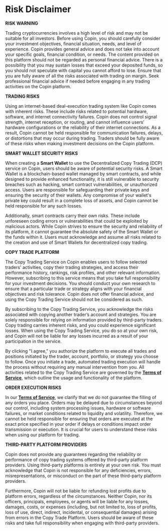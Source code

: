 # Risk Disclaimer

**RISK WARNING**

Trading cryptocurrencies involves a high level of risk and may not be suitable for all investors. Before using Copin, you should carefully consider your investment objectives, financial situation, needs, and level of experience. Copin provides general advice and does not take into account your specific goals, financial condition, or needs. The content provided on this platform should not be regarded as personal financial advice. There is a possibility that you may sustain losses that exceed your deposited funds, so you should not speculate with capital you cannot afford to lose. Ensure that you are fully aware of all the risks associated with trading on margin. Seek professional financial advice if needed before engaging in any trading activities on the Copin platform.

**TRADING RISKS**

Using an internet-based deal-execution trading system like Copin comes with inherent risks. These include risks related to potential hardware, software, and internet connectivity failures. Copin does not control signal strength, internet reception, or routing, and cannot influence users’ hardware configurations or the reliability of their internet connections. As a result, Copin cannot be held responsible for communication failures, delays, or distortions that may occur during trading. Traders should be fully aware of these risks when making investment decisions on the Copin platform.

**SMART WALLET SECURITY RISKS**

When creating a **Smart Wallet** to use the Decentralized Copy Trading (DCP) service on Copin, users should be aware of potential security risks. A Smart Wallet is a blockchain-based wallet managed by smart contracts, and while designed to provide enhanced functionality, it is still vulnerable to security breaches such as hacking, smart contract vulnerabilities, or unauthorized access. Users are responsible for safeguarding their private keys and ensuring the security of their wallets. Any compromise of your wallet's private key could result in a complete loss of assets, and Copin cannot be held responsible for any such losses.

Additionally, smart contracts carry their own risks. These include unforeseen coding errors or vulnerabilities that could be exploited by malicious actors. While Copin strives to ensure the security and reliability of its platform, it cannot guarantee the absolute safety of the Smart Wallet or the funds within it. Users must acknowledge and assume all risks related to the creation and use of Smart Wallets for decentralized copy trading.

**COPY TRADE PLATFORM**

The Copy Trading Service on Copin enables users to follow selected traders' activities, copy their trading strategies, and access their performance history, rankings, risk profiles, and other relevant information. However, subscribing to this service means that you take full responsibility for your investment decisions. You should conduct your own research to ensure that a particular trade or strategy aligns with your financial objectives and risk tolerance. Copin does not offer financial advice, and using the Copy Trading Service should not be considered as such.

By subscribing to the Copy Trading Service, you acknowledge the risks associated with copying another trader’s account and strategies. You are solely responsible for relying on information provided by third-party traders. Copy trading carries inherent risks, and you could experience significant losses. When using the Copy Trading Service, you do so at your own risk, and Copin will not be liable for any losses incurred as a result of your participation in the service.

By clicking "I agree," you authorize the platform to execute all trades and positions initiated by the trader, account, portfolio, or strategy you choose to follow. Once you initiate a trade, automated trading execution will handle the process without requiring any manual intervention from you. All activities related to the Copy Trading Service are governed by the [**Terms of Service**](terms-of-service.md), which outline the usage and functionality of the platform.

**ORDER EXECUTION RISKS**

In our [**Terms of Service**](terms-of-service.md), we clarify that we do not guarantee the filling of any orders you place. Orders may be delayed due to circumstances beyond our control, including system processing issues, hardware or software failures, or market conditions related to liquidity and volatility. Therefore, we cannot be held responsible for ensuring that orders are executed at the exact price specified in your order if delays or conditions impact order transmission or execution. It is crucial for users to understand these risks when using our platform for trading.

**THIRD-PARTY PLATFORM PROVIDERS**

Copin does not provide any guarantees regarding the reliability or performance of copy trading systems offered by third-party platform providers. Using third-party platforms is entirely at your own risk. You must acknowledge that Copin is not responsible for any deficiencies, errors, misrepresentations, or misconduct on the part of these third-party platform providers.

Furthermore, Copin will not be liable for refunding lost profits due to platform errors, regardless of the circumstances. Neither Copin, nor its officers, principals, employees, or agents will be liable for any losses, damages, costs, or expenses (including, but not limited to, loss of profits, loss of use, direct, indirect, incidental, or consequential damages) arising from errors in the Copy Trade Platform. Users should be aware of these risks and take full responsibility when engaging with third-party providers.
